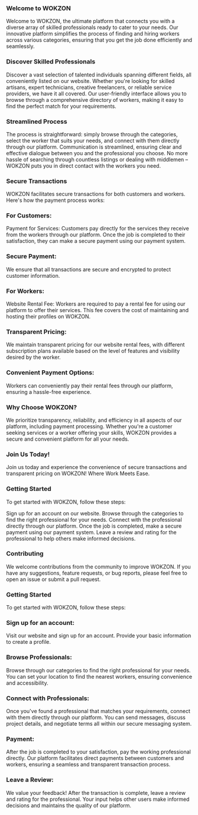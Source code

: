 ### Welcome to WOKZON
Welcome to WOKZON, the ultimate platform that connects you with a diverse array of skilled professionals ready to cater to your needs. Our innovative platform simplifies the process of finding and hiring workers across various categories, ensuring that you get the job done efficiently and seamlessly.

### Discover Skilled Professionals
Discover a vast selection of talented individuals spanning different fields, all conveniently listed on our website. Whether you're looking for skilled artisans, expert technicians, creative freelancers, or reliable service providers, we have it all covered. Our user-friendly interface allows you to browse through a comprehensive directory of workers, making it easy to find the perfect match for your requirements.

### Streamlined Process
The process is straightforward: simply browse through the categories, select the worker that suits your needs, and connect with them directly through our platform. Communication is streamlined, ensuring clear and effective dialogue between you and the professional you choose. No more hassle of searching through countless listings or dealing with middlemen – WOKZON puts you in direct contact with the workers you need.

### Secure Transactions
WOKZON facilitates secure transactions for both customers and workers. Here's how the payment process works:

### For Customers:
Payment for Services: Customers pay directly for the services they receive from the workers through our platform. Once the job is completed to their satisfaction, they can make a secure payment using our payment system.

### Secure Payment: 
We ensure that all transactions are secure and encrypted to protect customer information.

### For Workers:
Website Rental Fee: Workers are required to pay a rental fee for using our platform to offer their services. This fee covers the cost of maintaining and hosting their profiles on WOKZON.

### Transparent Pricing: 
We maintain transparent pricing for our website rental fees, with different subscription plans available based on the level of features and visibility desired by the worker.

### Convenient Payment Options: 
Workers can conveniently pay their rental fees through our platform, ensuring a hassle-free experience.

### Why Choose WOKZON?
We prioritize transparency, reliability, and efficiency in all aspects of our platform, including payment processing. Whether you're a customer seeking services or a worker offering your skills, WOKZON provides a secure and convenient platform for all your needs.

### Join Us Today!
Join us today and experience the convenience of secure transactions and transparent pricing on WOKZON! Where Work Meets Ease.
### Getting Started
To get started with WOKZON, follow these steps:

Sign up for an account on our website.
Browse through the categories to find the right professional for your needs.
Connect with the professional directly through our platform.
Once the job is completed, make a secure payment using our payment system.
Leave a review and rating for the professional to help others make informed decisions.
### Contributing
We welcome contributions from the community to improve WOKZON. If you have any suggestions, feature requests, or bug reports, please feel free to open an issue or submit a pull request.
### Getting Started
To get started with WOKZON, follow these steps:

### Sign up for an account: 
Visit our website and sign up for an account. Provide your basic information to create a profile.

### Browse Professionals: 
Browse through our categories to find the right professional for your needs. You can set your location to find the nearest workers, ensuring convenience and accessibility.

### Connect with Professionals: 
Once you've found a professional that matches your requirements, connect with them directly through our platform. You can send messages, discuss project details, and negotiate terms all within our secure messaging system.

### Payment:
After the job is completed to your satisfaction, pay the working professional directly. Our platform facilitates direct payments between customers and workers, ensuring a seamless and transparent transaction process.

### Leave a Review: 
We value your feedback! After the transaction is complete, leave a review and rating for the professional. Your input helps other users make informed decisions and maintains the quality of our platform.
